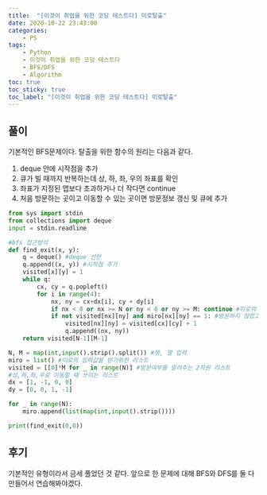```yaml
---
title:  "[이것이 취업을 위한 코딩 테스트다] 미로탈출"
date: 2020-10-22 23:43:00
categories:
    - PS
tags:
    - Python
    - 이것이 취업을 위한 코딩 테스트다
    - BFS/DFS
    - Algorithm
toc: true
toc_sticky: true
toc_label: "[이것이 취업을 위한 코딩 테스트다] 미로탈출"
---
```


## 풀이

기본적인 BFS문제이다.
탈출을 위한 함수의 원리는 다음과 같다.  

1. deque 안에 시작점을 추가
2. 큐가 빌 때까지 반복하는데 상, 하, 좌, 우의 좌표를 확인
3. 좌표가 지정된 맵보다 초과하거나 더 작다면 continue
4. 처음 방문하는 곳이고 이동할 수 있는 곳이면 방문정보 갱신 및 큐에 추가

```python
from sys import stdin
from collections import deque
input = stdin.readline

#bfs 접근방식
def find_exit(x, y):
    q = deque() #deque 선언
    q.append((x, y)) #시작점 추가
    visited[x][y] = 1
    while q:
        cx, cy = q.popleft()
        for i in range(4):
            nx, ny = cx+dx[i], cy + dy[i]
            if nx < 0 or nx >= N or ny < 0 or ny >= M: continue #미로의 크기보다 작거나 큰 경우, 넘어감
            if not visited[nx][ny] and miro[nx][ny] == 1: #방문하지 않았고, 해당 칸이 이동할 수 있는 곳이면
                visited[nx][ny] = visited[cx][cy] + 1
                q.append((nx, ny))
    return visited[N-1][M-1]

N, M = map(int,input().strip().split()) #행, 열 입력
miro = list() #미로의 입력값을 받기위한 리스트
visited = [[0]*M for _ in range(N)] #방문여부를 알려주는 2차원 리스트
#상,하,좌,우로 이동할 때 쓰이는 리스트
dx = [1, -1, 0, 0]
dy = [0, 0, 1, -1]

for _ in range(N):
    miro.append(list(map(int,input().strip())))

print(find_exit(0,0))
```

## 후기

기본적인 유형이라서 금세 풀었던 것 같다.
앞으로 한 문제에 대해 BFS와 DFS를 둘 다 만들어서 연습해봐야겠다. 